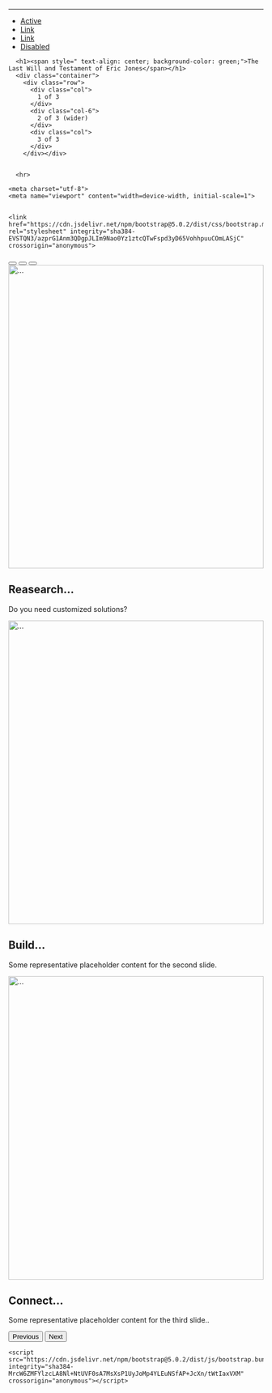 

<html lang="en">
    <hr>
  <head>
    <ul class="nav justify-content-end">
        <li class="nav-item">
          <a class="nav-link active" aria-current="page" href="#">Active</a>
        </li>
        <li class="nav-item">
          <a class="nav-link" href="#">Link</a>
        </li>
        <li class="nav-item">
          <a class="nav-link" href="#">Link</a>
        </li>
        <li class="nav-item">
          <a class="nav-link disabled" href="#" tabindex="-1" aria-disabled="true">Disabled</a>
        </li>
      </ul>
      
          
          
      <h1><span style=" text-align: center; background-color: green;">The Last Will and Testament of Eric Jones</span></h1> 
      <div class="container">
        <div class="row">
          <div class="col">
            1 of 3
          </div>
          <div class="col-6">
            2 of 3 (wider)
          </div>
          <div class="col">
            3 of 3
          </div>
        </div></div>
  

      <hr>
    
    <meta charset="utf-8">
    <meta name="viewport" content="width=device-width, initial-scale=1">

    
    <link href="https://cdn.jsdelivr.net/npm/bootstrap@5.0.2/dist/css/bootstrap.min.css" rel="stylesheet" integrity="sha384-EVSTQN3/azprG1Anm3QDgpJLIm9Nao0Yz1ztcQTwFspd3yD65VohhpuuCOmLASjC" crossorigin="anonymous">

    
  </head>
  <body>
    <div id="carouselExampleCaptions" class="carousel slide" data-bs-ride="carousel">
        <div class="carousel-indicators">
          <button type="button" data-bs-target="#carouselExampleCaptions" data-bs-slide-to="0" class="active" aria-current="true" aria-label="Slide 1"></button>
          <button type="button" data-bs-target="#carouselExampleCaptions" data-bs-slide-to="1" aria-label="Slide 2"></button>
          <button type="button" data-bs-target="#carouselExampleCaptions" data-bs-slide-to="2" aria-label="Slide 3"></button>
        </div>
        <div class="carousel-inner">
          <div class="carousel-item active">
            <img src="p1.jpg" width="100%" height="600" alt="...">
            <div class="carousel-caption d-none d-md-block">
              <h2>Reasearch...</h2>
              <p>Do you need customized solutions?</p>
            </div>
          </div>
          <div class="carousel-item">
            <img src="p2.jpg" width="100%" height="600" alt="...">
            <div class="carousel-caption d-none d-md-block">
              <h2>Build...</h2>
              <p>Some representative placeholder content for the second slide.</p>
            </div>
          </div>
          <div class="carousel-item">
            <img src="p3.jpg" width="100%" height="600" alt="...">
            <div class="carousel-caption d-none d-md-block">
              <h2>Connect...</h2>
              <p>Some representative placeholder content for the third slide..</p>
            </div>
          </div>
        </div>
        <button class="carousel-control-prev" type="button" data-bs-target="#carouselExampleCaptions" data-bs-slide="prev">
          <span class="carousel-control-prev-icon" aria-hidden="true"></span>
          <span class="visually-hidden">Previous</span>
        </button>
        <button class="carousel-control-next" type="button" data-bs-target="#carouselExampleCaptions" data-bs-slide="next">
          <span class="carousel-control-next-icon" aria-hidden="true"></span>
          <span class="visually-hidden">Next</span>
        </button>
      </div>


    
    <script src="https://cdn.jsdelivr.net/npm/bootstrap@5.0.2/dist/js/bootstrap.bundle.min.js" integrity="sha384-MrcW6ZMFYlzcLA8Nl+NtUVF0sA7MsXsP1UyJoMp4YLEuNSfAP+JcXn/tWtIaxVXM" crossorigin="anonymous"></script>

    
  </body>
</html>